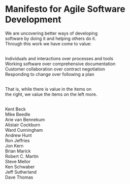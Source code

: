 # Manifesto for Agile Software Development

We are uncovering better ways of developing <br>
software by doing it and helping others do it.<br>
Through this work we have come to value:<br><br>

Individuals and interactions over processes and tools<br>
Working software over comprehensive documentation<br>
Customer collaboration over contract negotiation<br>
Responding to change over following a plan<br><br>

That is, while there is value in the items on<br>
the right, we value the items on the left more.<br><br>

Kent Beck<br>
Mike Beedle<br>
Arie van Bennekum<br>
Alistair Cockburn<br>
Ward Cunningham<br>
Andrew Hunt<br>
Ron Jeffries<br>
Jon Kern<br>
Brian Marick<br>
	Robert C. Martin<br>
Steve Mellor<br>
Ken Schwaber<br>
Jeff Sutherland<br>
Dave Thomas<br>

